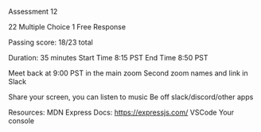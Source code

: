 Assessment 12

22 Multiple Choice
1 Free Response

Passing score: 18/23 total

Duration: 35 minutes
Start Time 8:15 PST
End Time 8:50 PST

Meet back at 9:00 PST in the main zoom
Second zoom names and link in Slack

Share your screen, you can listen to music
Be off slack/discord/other apps

Resources:
MDN
Express Docs: https://expressjs.com/
VSCode
Your console

